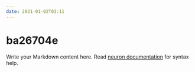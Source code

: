 ```yaml
---
date: 2021-01-02T03:11
---
```


# ba26704e

Write your Markdown content here. Read [neuron documentation](https://neuron.zettel.page/2011404.html) for syntax help.


